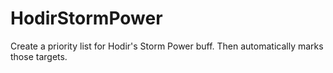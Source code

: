 # HodirStormPower

Create a priority list for Hodir's Storm Power buff. Then automatically marks those targets.
